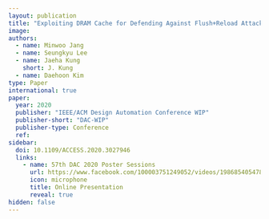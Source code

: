 ```yaml
---
layout: publication
title: "Exploiting DRAM Cache for Defending Against Flush+Reload Attack"
image:
authors:
  - name: Minwoo Jang
  - name: Seungkyu Lee
  - name: Jaeha Kung
    short: J. Kung
  - name: Daehoon Kim
type: Paper
international: true
paper:
  year: 2020
  publisher: "IEEE/ACM Design Automation Conference WIP"
  publisher-short: "DAC-WIP"
  publisher-type: Conference
  ref: 
sidebar:
  doi: 10.1109/ACCESS.2020.3027946
  links:
    - name: 57th DAC 2020 Poster Sessions
      url: https://www.facebook.com/100003751249052/videos/1986854054782950/
      icon: microphone
      title: Online Presentation
      reveal: true
hidden: false
---
```

